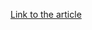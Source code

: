 [Link to the article](https://www.fireeye.com/blog/threat-research/2021/06/darkside-affiliate-supply-chain-software-compromise.html)
